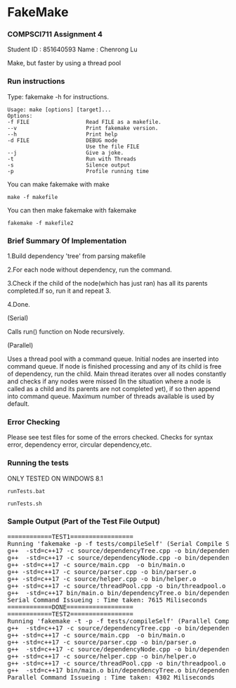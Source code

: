 # FakeMake

### COMPSCI711 Assignment 4
Student ID : 851640593
Name : Chenrong Lu

Make, but faster by using a thread pool

### Run instructions
Type: fakemake -h for instructions.
```
Usage: make [options] [target]...
Options:
-f FILE                  Read FILE as a makefile.
--v                      Print fakemake version.
--h                      Print help
-d FILE                  DEBUG mode
                         Use the file FILE
--j                      Give a joke.
-t                       Run with Threads
-s                       Silence output
-p                       Profile running time
```
You can make fakemake with make 
```
make -f makefile 
```
You can then make fakemake with fakemake
```
fakemake -f makefile2
```


### Brief Summary Of Implementation
1.Build dependency 'tree' from parsing makefile


2.For each node without dependency, run the command.


3.Check if the child of the node(which has just ran)
  has all its parents completed.If so, run it and repeat 3.


4.Done.


(Serial)

Calls run() function on Node recursively.


(Parallel)

Uses a thread pool with a command queue. Initial nodes are
inserted into command queue. If node is finished processing
and any of its child is free of dependency, run the child.
Main thread iterates over all nodes constantly and checks if
any nodes were missed (In the situation where a node is called as a
child and its parents are not completed yet), if so then append
into command queue. Maximum number of threads available is used by
default.

### Error Checking
Please see test files for some of the errors checked.
Checks for syntax error, dependency error, circular dependency,etc.

### Running the tests
ONLY TESTED ON WINDOWS 8.1
```Windows CMD
runTests.bat 
```
```Bash
runTests.sh
```
### Sample Output (Part of the Test File Output)
<pre>
============TEST1=================
Running 'fakemake -p -f tests/compileSelf' (Serial Compile Self)
g++  -std=c++17 -c source/dependencyTree.cpp -o bin/dependencyTree.o
g++  -std=c++17 -c source/dependencyNode.cpp -o bin/dependencyNode.o
g++ -std=c++17 -c source/main.cpp  -o bin/main.o
g++ -std=c++17 -c source/parser.cpp -o bin/parser.o
g++ -std=c++17 -c source/helper.cpp -o bin/helper.o
g++ -std=c++17 -c source/threadPool.cpp -o bin/threadpool.o
g++  -std=c++17 bin/main.o bin/dependencyTree.o bin/dependencyNode.o bin/parser.o bin/helper.o bin/threadPool.o -o fakemakeFromfakeMake
Serial Command Issueing : Time taken: 7615 Miliseconds
============DONE==================
============TEST2=================
Running 'fakemake -t -p -f tests/compileSelf' (Parallel Compile Self)
g++  -std=c++17 -c source/dependencyTree.cpp -o bin/dependencyTree.o
g++ -std=c++17 -c source/main.cpp  -o bin/main.o
g++ -std=c++17 -c source/parser.cpp -o bin/parser.o
g++  -std=c++17 -c source/dependencyNode.cpp -o bin/dependencyNode.o
g++ -std=c++17 -c source/helper.cpp -o bin/helper.o
g++ -std=c++17 -c source/threadPool.cpp -o bin/threadpool.o
g++  -std=c++17 bin/main.o bin/dependencyTree.o bin/dependencyNode.o bin/parser.o bin/helper.o bin/threadPool.o -o fakemakeFromfakeMake
Parallel Command Issueing : Time taken: 4302 Miliseconds
</pre>